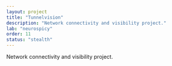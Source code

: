 ```yaml
---
layout: project
title: "Tunnelvision"
description: "Network connectivity and visibility project."
lab: "neurospicy"
order: 11
status: "stealth"
---
```


Network connectivity and visibility project.